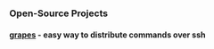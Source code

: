 ### Open-Source Projects

#### [grapes](https://github.com/yaronsumel/grapes) - easy way to distribute commands over ssh
